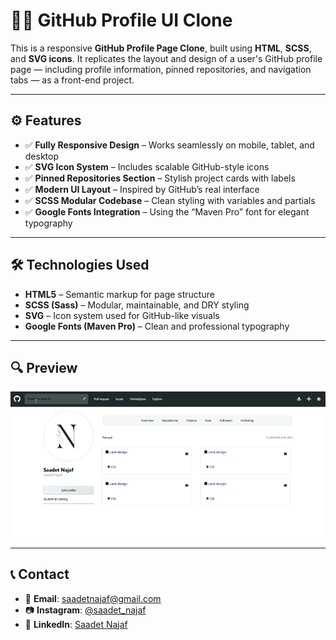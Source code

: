 # 👩‍💻 GitHub Profile UI Clone

This is a responsive **GitHub Profile Page Clone**, built using **HTML**, **SCSS**, and **SVG icons**. It replicates the layout and design of a user's GitHub profile page — including profile information, pinned repositories, and navigation tabs — as a front-end project.

---

## ⚙️ Features

- ✅ **Fully Responsive Design** – Works seamlessly on mobile, tablet, and desktop  
- ✅ **SVG Icon System** – Includes scalable GitHub-style icons  
- ✅ **Pinned Repositories Section** – Stylish project cards with labels  
- ✅ **Modern UI Layout** – Inspired by GitHub’s real interface  
- ✅ **SCSS Modular Codebase** – Clean styling with variables and partials  
- ✅ **Google Fonts Integration** – Using the “Maven Pro” font for elegant typography

---

## 🛠 Technologies Used

- **HTML5** – Semantic markup for page structure  
- **SCSS (Sass)** – Modular, maintainable, and DRY styling  
- **SVG** – Icon system used for GitHub-like visuals  
- **Google Fonts (Maven Pro)** – Clean and professional typography

---

## 🔍 Preview

![GitHub Profile UI Preview](github.gif)

---

## 📞 Contact

- 📩 **Email**: [saadetnajaf@gmail.com](mailto:saadetnajaf@gmail.com)  
- 📷 **Instagram**: [@saadet_najaf](https://www.instagram.com/saadet_najaf)  
- 💼 **LinkedIn**: [Saadet Najaf](https://www.linkedin.com/in/saadetnajaf/) 
